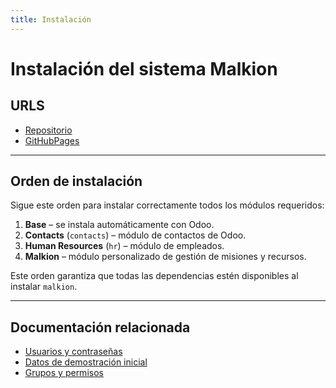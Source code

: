 ```yaml
---
title: Instalación
---
```


# Instalación del sistema Malkion

## URLS

- [Repositorio](https://github.com/DavidAlbiGarcia/malkion)
- [GitHubPages](https://davidalbigarcia.github.io/malkion/)

---

## Orden de instalación

Sigue este orden para instalar correctamente todos los módulos requeridos:

1. **Base** – se instala automáticamente con Odoo.
2. **Contacts** (`contacts`) – módulo de contactos de Odoo.
3. **Human Resources** (`hr`) – módulo de empleados.
4. **Malkion** – módulo personalizado de gestión de misiones y recursos.

Este orden garantiza que todas las dependencias estén disponibles al instalar `malkion`.

---

## Documentación relacionada

- [Usuarios y contraseñas](usuarios.md)
- [Datos de demostración inicial](datainicial.md)
- [Grupos y permisos](grupos.md)
